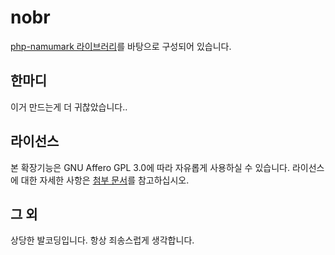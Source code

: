 # nobr

[php-namumark 라이브러리](https://github.com/koreapyj/php-namumark)를 바탕으로 구성되어 있습니다.

## 한마디
이거 만드는게 더 귀찮았습니다..

## 라이선스
본 확장기능은 GNU Affero GPL 3.0에 따라 자유롭게 사용하실 수 있습니다. 라이선스에 대한 자세한 사항은 [첨부 문서](LICENSE)를 참고하십시오.

## 그 외
상당한 발코딩입니다. 항상 죄송스럽게 생각합니다.